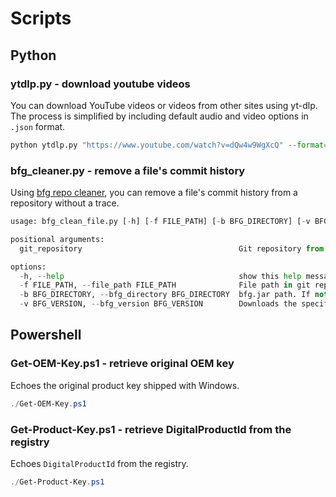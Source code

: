 # Scripts

## Python

### ytdlp.py - download youtube videos

You can download YouTube videos or videos from other sites using yt-dlp. The process is simplified by including default audio and video options in `.json` format.

```python
python ytdlp.py "https://www.youtube.com/watch?v=dQw4w9WgXcQ" --format="audio"
```

### bfg_cleaner.py - remove a file's commit history

Using [bfg repo cleaner](https://rtyley.github.io/bfg-repo-cleaner/), you can remove a file's commit history from a repository without a trace.

```python
usage: bfg_clean_file.py [-h] [-f FILE_PATH] [-b BFG_DIRECTORY] [-v BFG_VERSION] git_repository

positional arguments:
  git_repository                                   Git repository from which to erase file history.

options:
  -h, --help                                       show this help message and exit
  -f FILE_PATH, --file_path FILE_PATH              File path in git repository.
  -b BFG_DIRECTORY, --bfg_directory BFG_DIRECTORY  bfg.jar path. If not specified, base directory will be used by default.
  -v BFG_VERSION, --bfg_version BFG_VERSION        Downloads the specified version of bfg if the relevant bfg.jar file is not already present.
```

## Powershell

### Get-OEM-Key.ps1 - retrieve original OEM key

Echoes the original product key shipped with Windows.

```powershell
./Get-OEM-Key.ps1
```

### Get-Product-Key.ps1 - retrieve DigitalProductId from the registry

Echoes `DigitalProductId` from the registry.

```powershell
./Get-Product-Key.ps1
```
